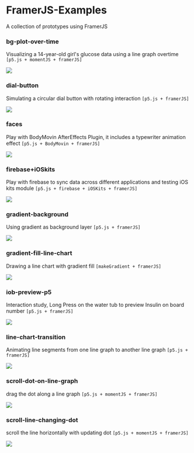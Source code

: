 # FramerJS-Examples
A collection of prototypes using FramerJS

### bg-plot-over-time

Visualizing a 14-year-old girl's glucose data using a line graph overtime
`[p5.js + momentJS + framerJS]`

![](demo/bg-plot-over-time.gif)

### dial-button

Simulating a circular dial button with rotating interaction
`[p5.js + framerJS]`

![](demo/dial-button.gif)

### faces

Play with BodyMovin AfterEffects Plugin, it includes a typewriter animation effect
`[p5.js + BodyMovin + framerJS]`

![](demo/faces.gif)

### firebase+iOSkits

Play with firebase to sync data across different applications and testing iOS kits module
`[p5.js + firebase + iOSKits + framerJS]`

![](demo/firebase+iOSkits.gif)

### gradient-background

Using gradient as background layer
`[p5.js + framerJS]`

![](demo/gradient-background.png)

### gradient-fill-line-chart

Drawing a line chart with gradient fill
`[makeGradient + framerJS]`

![](demo/gradient-fill-line-chart.gif)

### iob-preview-p5

Interaction study, Long Press on the water tub to preview Insulin on board number
`[p5.js + framerJS]`

![](demo/iob-preview-p5.gif)

### line-chart-transition

Animating line segments from one line graph to another line graph
`[p5.js + framerJS]`

![](demo/line-chart-transition.gif)

### scroll-dot-on-line-graph

drag the dot along a line graph
`[p5.js + momentJS + framerJS]`

![](demo/scroll-dot-on-line-graph.gif)

### scroll-line-changing-dot

scroll the line horizontally with updating dot
`[p5.js + momentJS + framerJS]`

![](demo/scroll-line-changing-dot.gif)
